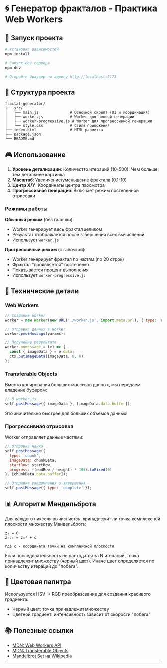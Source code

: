 # 🌀 Генератор фракталов - Практика Web Workers

## 🚀 Запуск проекта

```bash
# Установка зависимостей
npm install

# Запуск dev сервера
npm dev

# Откройте браузер по адресу http://localhost:5173
```

## 📁 Структура проекта

```
fractal-generator/
├── src/
│   ├── main.js              # Основной скрипт (UI и координация)
│   ├── worker.js            # Worker для полной генерации
│   ├── worker-progressive.js # Worker для прогрессивной генерации
│   └── style.css            # Стили приложения
├── index.html               # HTML разметка
├── package.json
└── README.md
```

## 🎮 Использование

1. **Уровень детализации**: Количество итераций (10-500). Чем больше, тем детальнее картинка
2. **Масштаб**: Увеличение/уменьшение фрактала (0.1-10)
3. **Центр X/Y**: Координаты центра просмотра
4. **Прогрессивная генерация**: Включает режим постепенной отрисовки

### Режимы работы

**Обычный режим** (без галочки):
- Worker генерирует весь фрактал целиком
- Результат отображается после завершения всех вычислений
- Использует `worker.js`

**Прогрессивный режим** (с галочкой):
- Worker генерирует фрактал по частям (по 20 строк)
- Фрактал "проявляется" постепенно
- Показывается процент выполнения
- Использует `worker-progressive.js`

## 🔧 Технические детали

### Web Workers

```javascript
// Создание Worker
worker = new Worker(new URL('./worker.js', import.meta.url), { type: 'module' });

// Отправка данных в Worker
worker.postMessage(params);

// Получение результата
worker.onmessage = (e) => {
  const { imageData } = e.data;
  ctx.putImageData(imageData, 0, 0);
};
```

### Transferable Objects

Вместо копирования больших массивов данных, мы передаем владение буфером:

```javascript
// В worker.js
self.postMessage({ imageData }, [imageData.data.buffer]);
```

Это значительно быстрее для больших объемов данных!

### Прогрессивная отрисовка

Worker отправляет данные частями:

```javascript
// Отправка чанка
self.postMessage({
  type: 'chunk',
  imageData: chunkData,
  startRow: startRow,
  progress: ((endRow / height) * 100).toFixed(0)
}, [chunkData.data.buffer]);

// Отправка уведомления о завершении
self.postMessage({ type: 'complete' });
```

## 📊 Алгоритм Мандельброта

Для каждого пикселя вычисляется, принадлежит ли точка комплексной плоскости множеству Мандельброта:

```
z₀ = 0
zₙ₊₁ = zₙ² + c

где c - координата точки на комплексной плоскости
```

Если последовательность не расходится за N итераций, точка принадлежит множеству (черный цвет).
Иначе цвет определяется по количеству итераций до "побега".

## 🎨 Цветовая палитра

Используется HSV → RGB преобразование для создания красивого градиента:

- Черный цвет: точка принадлежит множеству
- Цветной градиент: интенсивность зависит от скорости "побега"

## 📚 Полезные ссылки

- [MDN: Web Workers API](https://developer.mozilla.org/en-US/docs/Web/API/Web_Workers_API)
- [MDN: Transferable Objects](https://developer.mozilla.org/en-US/docs/Web/API/Web_Workers_API/Transferable_objects)
- [Mandelbrot Set на Wikipedia](https://en.wikipedia.org/wiki/Mandelbrot_set)

---
